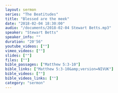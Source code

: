 ```yaml
---
layout: sermon
series: "The Beatitudes"
title: "Blessed are the meek"
date: "2018-02-04 18:30:00"
audio: "/documents/2018-02-04 Stewart Betts.mp3"
speaker: "Stewart Betts"
speaker_info: ""
duration: "20'56"
youtube_videos: [""]
vimeo_videos: [""]
slides: [""]
files: [""]
bible_passages: ["Matthew 5:3-10"]
bible_links: ["Matthew 5:3-10&amp;version=NIVUK"]
bible_videos: [""]
bible_videos_links: [""]
category: "sermon"
---
```

